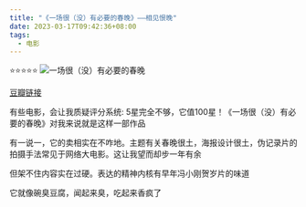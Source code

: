 ```yaml
---
title: "《一场很（没）有必要的春晚》——相见恨晚"
date: 2023-03-17T09:42:36+08:00
tags:
  - 电影
---
```


⭐️⭐️⭐️⭐️⭐️
![一场很（没）有必要的春晚](/img/movies/a_chunwan.webp)

[豆瓣链接](https://movie.douban.com/subject/35765172/)

有些电影，会让我质疑评分系统: 5星完全不够，它值100星！《一场很（没）有必要的春晚》对我来说就是这样一部作品

有一说一，它的卖相实在不咋地。主题有关春晚很土，海报设计很土，伪记录片的拍摄手法常见于网络大电影。这让我望而却步一年有余

但架不住内容实在过硬。表达的精神内核有早年冯小刚贺岁片的味道

它就像碗臭豆腐，闻起来臭，吃起来香疯了